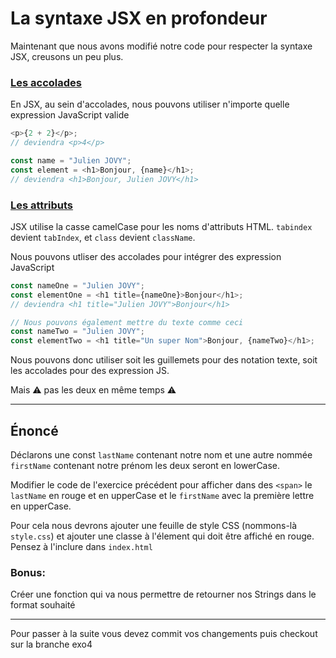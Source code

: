# La syntaxe JSX en profondeur

Maintenant que nous avons modifié notre code pour respecter la syntaxe JSX, creusons un peu plus.

### [Les accolades](https://fr.reactjs.org/docs/introducing-jsx.html#embedding-expressions-in-jsx)

En JSX, au sein d'accolades, nous pouvons utiliser n'importe quelle expression JavaScript valide

```javascript
<p>{2 + 2}</p>;
// deviendra <p>4</p>

const name = "Julien JOVY";
const element = <h1>Bonjour, {name}</h1>;
// deviendra <h1>Bonjour, Julien JOVY</h1>
```

### [Les attributs](https://fr.reactjs.org/docs/introducing-jsx.html#embedding-expressions-in-jsx)

JSX utilise la casse camelCase pour les noms d'attributs HTML. `tabindex` devient `tabIndex`, et `class` devient `className`.

Nous pouvons utliser des accolades pour intégrer des expression JavaScript

```javascript
const nameOne = "Julien JOVY";
const elementOne = <h1 title={nameOne}>Bonjour</h1>;
// deviendra <h1 title="Julien JOVY">Bonjour</h1>

// Nous pouvons également mettre du texte comme ceci
const nameTwo = "Julien JOVY";
const elementTwo = <h1 title="Un super Nom">Bonjour, {nameTwo}</h1>;
```

Nous pouvons donc utiliser soit les guillemets pour des notation texte, soit les accolades pour des expression JS.

Mais &#x26A0; pas les deux en même temps &#x26A0;

---

## Énoncé

Déclarons une const `lastName` contenant notre nom et une autre nommée `firstName` contenant notre prénom les deux seront en lowerCase.

Modifier le code de l'exercice précédent pour afficher dans des `<span>` le `lastName` en rouge et en upperCase et le `firstName` avec la première lettre en upperCase.

Pour cela nous devrons ajouter une feuille de style CSS (nommons-là `style.css`) et ajouter une classe à l'élement qui doit être affiché en rouge. Pensez à l'inclure dans `index.html`

### Bonus:

Créer une fonction qui va nous permettre de retourner nos Strings dans le format souhaité

---

Pour passer à la suite vous devez commit vos changements puis checkout sur la branche exo4
